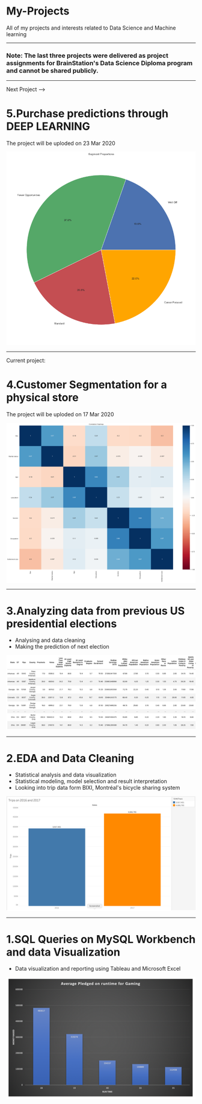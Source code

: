 # My-Projects
All of my projects and interests related to Data Science and Machine learning

----------------------


### Note: The last three projects were delivered as project assignments for BrainStation's Data Science Diploma program and cannot be shared publicly.

-------------------------------------------------------


Next Project --> 
# 5.Purchase predictions through DEEP LEARNING
The project will be uploded on 23 Mar 2020

![](images/purchases.png)


--------------------------
Current project:
# 4.Customer Segmentation for a physical store
The project will be uploded on 17 Mar 2020

![](images/customer.png)


--------------------------
# 3.Analyzing data from previous US presidential elections
- Analysing and data cleaning 
- Making the prediction of next election

![](images/PresidentUS.png)


----------------------------

# 2.EDA and Data Cleaning
- Statistical analysis and data visualization
- Statistical modeling, model selection and result interpretation
- Looking into trip data form BIXI, Montréal's bicycle sharing system

![](images/bixi.png)


----------------------------
# 1.SQL Queries on MySQL Workbench and data Visualization 

 - Data visualization and reporting using Tableau and Microsoft Excel
 
 ![](images/money.png)
  
